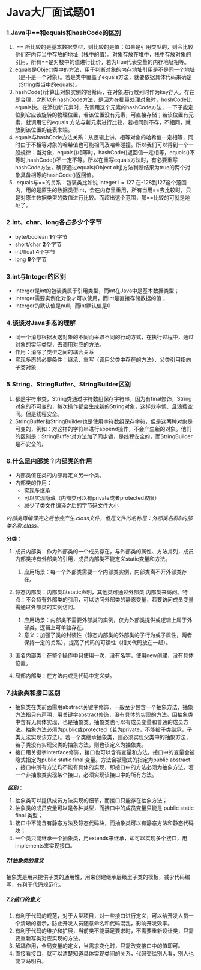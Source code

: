 # Java大厂面试题01

### 1.Java中==和equals和hashCode的区别

1. ​	==	所比较的是基本数据类型，则比较的是值；如果是引用类型的，则会比较他们在内存当中存放的地址（栈中的值）。对象存放在堆中，栈中存放对象的引用，所有==是对栈中的值进行比价，若为true代表变量的内存地址相等。
2. ​    equals是Object类中的方法，用于判断对象的内存地址引用是不是同一个地址（是不是一个对象）。若是类中覆盖了equals方法，就要依据具体代码来确定（String类当中的equals）。
3. ​    hashCode()计算出对象实例的哈希码，在对象进行散列时作为key存入。存在即合理，之所以有hashCode方法，是因为在批量处理对象时，hoshCode比equals快。在添加新元素时，先调用这个元素的hashCode方法，一下子能定位到它应该旋转的物理位置，若该位置没有元素，可直接存储；若该位置有元素，就调用它的equals 方法与新元素进行比较，若相同则不存，不相同，就放到该位置的链表末端。
4. ​    equals与hashCode方法关系：从逻辑上讲，相等对象的哈希值一定相等，同时由于不相等对象的哈希值也可能相同及哈希碰撞。所以我们可以得到一个一般规律：当对象，equals()相等时，hashCode()返回值一定相等，equals()不等时,hashCode()不一定不等。所以在重写equals方法时，有必要重写hashCode方法，确保通过equals(Object obj)方法判断结果为true的两个对象具备相等的hashCode()返回值。
5. ​    equals与==的关系：包装类比如说  Integer i = 127 在-128到127这个范围内，用的是原生的数据类型int，会在内存里重用，所有当用==去比较时，只是对原生数据类型的数值进行比较。而超出这个范围，那==比较的可就是地址了。

### 2.int、char、long各占多少个字节

- byte/boolean	**1**个字节
- short/char	     **2**个字节
- int/float              **4**个字节
- long                     **8**个字节

### 3.int与Integer的区别

- Interger是int的包装类属于引用类型，而int在Java中是基本数据类型；
- Interger需要实例化对象才可以使用，而int是直接存储数据的值；
- Interger的默认值是null，而int默认值是0

### 4.谈谈对Java多态的理解

- 同一个消息根据发送对象的不同而采取不同的行动方式，在执行过程中，通过对象的实际类型，去调用对应的方法。
- 作用：消除了类型之间的耦合关系
- 实现多态的必要条件：继承、重写（调用父类中存在的方法）、父类引用指向子类对象

### 5.String、StringBuffer、StringBuilder区别

1. 都是字符串类，String类通过字符数组保存字符串，因为有final修饰，String对象的不可变的，每次操作都会生成新的String对象，这样效率低、且浪费空间。但是线程安全。
2. StringBuffer和StringBuilder也是使用字符数组保存字符，但是这两种对象是可变的，例如：对这样的字符串进行append操作，不会产生新的对象。他们的区别是：StringBuffer对方法加了同步锁，是线程安全的，而StringBuilder是不安全的。

### 6.什么是内部类？内部类的作用

- 内部类值在类的内部再定义另一个类。
- 内部类的作用：
  - 实现多继承
  - 可以实现隐藏（内部类可以有private或者protected权限）
  - 减少了类文件编译之后的字节码文件大小

*内部类再编译完之后也会产生.class文件，但是文件的名称是：外部类名称$内部类名称.class。*

**分类：**

1. 成员内部类：作为外部类的一个成员存在，与外部类的属性、方法并列，成员内部类持有外部类的引用，成员内部类不能定义static变量和方法。
   1. 应用场景：每一个外部类需要一个内部类实例，内部类离不开外部类存在。

2. 静态内部类：内部类以static声明，其他类可通过外部类.内部类来访问。特点：不会持有外部类的引用，可以访问外部类的静态变量，若要访问成员变量需通过外部类的实例访问。
   1. 应用场景：内部类不需要外部类的实例，仅为外部类提供或逻辑上属于外部类，逻辑上可单独存在。
   2. 意义：加强了类的封装性（静态内部类的外部类的子行为或子属性，两者保持一定的关系），提高了代码的可读性（相关代码放在一起）。
3. 匿名内部类：在整个操作中只使用一次，没有名字，使用new创建，没有具体位置。
4. 局部内部类：在方法内或是代码中定义类。

### 7.抽象类和接口区别

- 抽象类在类前面需用abstract关键字修饰，一般至少包含一个抽象方法，抽象方法指只有声明，用关键字abstract修饰，没有具体的实现的方法。因抽象类中含有无具体实现，也是抽象类。抽象类也可以有成员变量和普通的成员方法。抽象方法必须为public或protected（若为private，不能被子类继承，子类无法实现该方法）。若一个类继承抽象类，则必须实现父类中的抽象方法，若子类没有实现父类的抽象方法，则也该定义为抽象类。
- 接口用关键字interface修饰，接口也可以含有变量和方法，接口中的变量会被隐式指定为public static final 变量。方法会被隐式的指定为public abstract ，接口中所有方法均不能有具体的实现，即接口中的方法必须为抽象方法。若一个非抽象类实现某个接口，必须实现该接口中的所有方法。

​	***区别***：

1. 抽象类可以提供成员方法实现的细节，而接口只能存在抽象方法；
2. 抽象类的成员变量可以是各种类型，而接口中的成员变量只能是 public static final 类型；
3. 接口中不能含有静态方法及静态代码块，而抽象类可以有静态方法和静态代码块；
4. 一个类只能继承一个抽象类，用extends来继承，却可以实现多个接口，用implements来实现接口。

##### 7.1抽象类的意义

​	抽象类是用来提供子类的通用性，用来创建继承层级里子类的模板，减少代码编写，有利于代码规范化。

##### 7.2接口的意义

1. 有利于代码的规范，对于大型项目，对一些接口进行定义，可以给开发人员一个清晰的指示，防止开发人员随意命名和代码混乱，影响开发效率。
2. 有利于代码的维护和扩展，当前类不能满足要求时，不需要重新设计类，只需要重新写类对应实现的方法。
3. 解耦作用，全局变量的定义，当需求变化时，只需改变接口中的值即可。
4. 直接看接口，就可以清楚知道具体实现类间的关系，代码交给别人看，别人也能立马明白。

